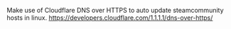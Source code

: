 Make use of Cloudflare DNS over HTTPS to auto update steamcommunity hosts in linux.
https://developers.cloudflare.com/1.1.1.1/dns-over-https/
